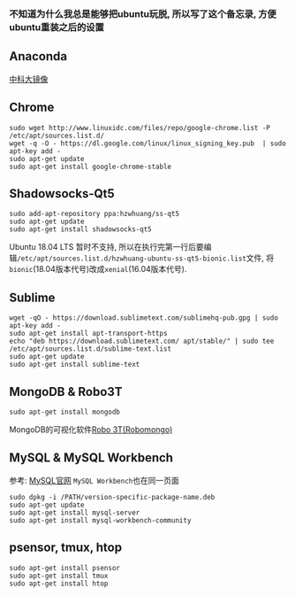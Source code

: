 ### 不知道为什么我总是能够把ubuntu玩脱, 所以写了这个备忘录, 方便ubuntu重装之后的设置

## Anaconda
[中科大镜像](http://mirrors.ustc.edu.cn/anaconda/archive/)

## Chrome
```
sudo wget http://www.linuxidc.com/files/repo/google-chrome.list -P /etc/apt/sources.list.d/
wget -q -O - https://dl.google.com/linux/linux_signing_key.pub  | sudo apt-key add -
sudo apt-get update
sudo apt-get install google-chrome-stable
```

## Shadowsocks-Qt5
```
sudo add-apt-repository ppa:hzwhuang/ss-qt5
sudo apt-get update
sudo apt-get install shadowsocks-qt5 
```
Ubuntu 18.04 LTS 暂时不支持, 所以在执行完第一行后要编辑`/etc/apt/sources.list.d/hzwhuang-ubuntu-ss-qt5-bionic.list`文件, 将`bionic`(18.04版本代号)改成`xenial`(16.04版本代号).

## Sublime
```
wget -qO - https://download.sublimetext.com/sublimehq-pub.gpg | sudo apt-key add -
sudo apt-get install apt-transport-https
echo "deb https://download.sublimetext.com/ apt/stable/" | sudo tee /etc/apt/sources.list.d/sublime-text.list
sudo apt-get update
sudo apt-get install sublime-text
```

## MongoDB & Robo3T
```
sudo apt-get install mongodb
```
MongoDB的可视化软件[Robo 3T(Robomongo)](https://robomongo.org/download)

## MySQL & MySQL Workbench
参考: [MySQL官网](https://dev.mysql.com/doc/mysql-apt-repo-quick-guide/en/)
`MySQL Workbench`也在同一页面
```
sudo dpkg -i /PATH/version-specific-package-name.deb
sudo apt-get update
sudo apt-get install mysql-server
sudo apt-get install mysql-workbench-community
```

## psensor, tmux, htop
```
sudo apt-get install psensor
sudo apt-get install tmux
sudo apt-get install htop
```
